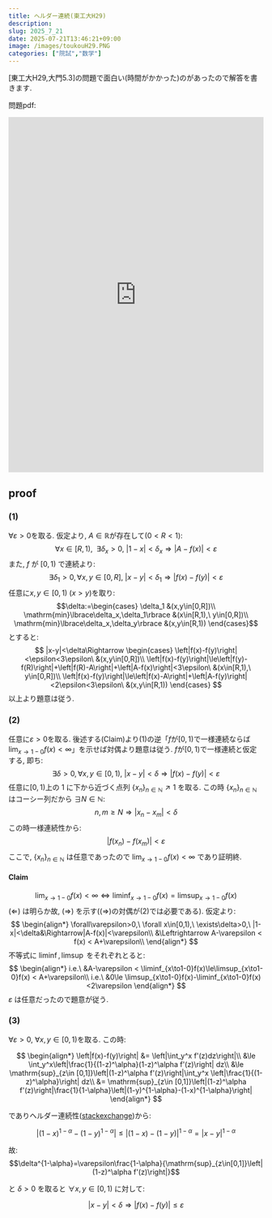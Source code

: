 ```yaml
---
title: ヘルダー連続(東工大H29)
description: 
slug: 2025_7_21
date: 2025-07-21T13:46:21+09:00
image: /images/toukouH29.PNG
categories: ["院試","数学"]
---
```


[東工大H29,大門5.3]の問題で面白い(時間がかかった)のがあったので解答を書きます.

問題pdf:

<embed src="https://www.math.titech.ac.jp/top/~jimu/Graduate/old-exam/H29innsi.pdf" type="application/pdf" width="100%" height="700px">

## proof
### (1)
$\forall\varepsilon>0$を取る. 仮定より,$\ A\in\mathbb{R}$が存在して$(0<R<1)$:
$$
\forall x\in[R,1),\ \ \exists\delta_x >0,\ |1-x|<\delta_x\Rightarrow \left|A-f(x)\right|<\varepsilon
$$
また, $f$ が $[0,1)$ で連続より:
$$
\exists\delta_1 >0,\forall x,y\in[0,R],\ |x-y|<\delta_1\Rightarrow \left|f(x)-f(y)\right|<\varepsilon
$$
任意に$x,y\in[0,1)\ (x>y)$を取り:
$$\delta:=\begin{cases}
\delta_1 &(x,y\in[0,R])\\
\mathrm{min}\lbrace\delta_x,\delta_1\rbrace &(x\in[R,1),\ y\in[0,R])\\
\mathrm{min}\lbrace\delta_x,\delta_y\rbrace &(x,y\in[R,1))
\end{cases}$$
とすると:
$$
|x-y|<\delta\Rightarrow
\begin{cases}
\left|f(x)-f(y)\right|<\epsilon<3\epsilon\ &(x,y\in[0,R])\\
\left|f(x)-f(y)\right|\le\left|f(y)-f(R)\right|+\left|f(R)-A\right|+\left|A-f(x)\right|<3\epsilon\ &(x\in[R,1),\ y\in[0,R])\\
\left|f(x)-f(y)\right|\le\left|f(x)-A\right|+\left|A-f(y)\right|<2\epsilon<3\epsilon\ &(x,y\in[R,1))
\end{cases}
$$
以上より題意は従う.
### (2)
任意に$\varepsilon>0$を取る. 後述する(Claim)より(1)の逆「$f$が$[0,1)$で一様連続ならば$\lim_{x\to1-0}f(x)<\infty$」を示せば対偶より題意は従う. $f$が$[0,1)$で一様連続と仮定する, 即ち:
$$
\exists\delta >0,\forall x,y\in[0,1),\ |x-y|<\delta\Rightarrow \left|f(x)-f(y)\right|<\varepsilon
$$
任意に$[0,1)$上の $1$ に下から近づく点列 $\lbrace x_n\rbrace_{n\in\mathbb{N}}\nearrow 1$ を取る. この時 $\lbrace x_n\rbrace_{n\in\mathbb{N}}$ はコーシー列だから $\exists N\in\mathbb{N}$:
$$
n,m\ge N\Rightarrow|x_n-x_m|<\delta
$$
この時一様連続性から:
$$
|f(x_n)-f(x_m)|<\varepsilon
$$
ここで, $\lbrace x_n\rbrace_{n\in\mathbb{N}}$ は任意であったので $\lim_{x\to1-0}f(x)<\infty$ であり証明終.

#### Claim
$$
\lim_{x\to1-0}f(x)<\infty \Leftrightarrow\liminf_{x\to1-0}f(x)=\limsup_{x\to1-0}f(x)
$$
$(\Leftarrow)$ は明らか故, $(\Rightarrow)$ を示す($(\Rightarrow)$の対偶が(2)では必要である). 仮定より:
$$
\begin{align*}
\forall\varepsilon>0,\ \forall x\in[0,1),\ \exists\delta>0,\ |1-x|<\delta&\Rightarrow|A-f(x)|<\varepsilon\\
&\Leftrightarrow A-\varepsilon < f(x) < A+\varepsilon\\
\end{align*}
$$
不等式に $\liminf, \limsup$ をそれぞれとると:
$$
\begin{align*}
i.e.\ &A-\varepsilon < \liminf_{x\to1-0}f(x)\le\limsup_{x\to1-0}f(x) < A+\varepsilon\\
i.e.\ &0\le \limsup_{x\to1-0}f(x)-\liminf_{x\to1-0}f(x)<2\varepsilon
\end{align*}
$$
$\varepsilon$ は任意だったので題意が従う.

### (3)
$\forall\varepsilon>0,\ \forall x, y\in [0,1)$を取る. この時:

$$
\begin{align*}
\left|f(x)-f(y)\right| &= \left|\int_y^x f'(z)dz\right|\\
&\le \int_y^x\left|\frac{1}{(1-z)^\alpha}(1-z)^\alpha f'(z)\right| dz\\
&\le \mathrm{sup}_{z\in [0,1]}\left|(1-z)^\alpha f'(z)\right|\int_y^x \left|\frac{1}{(1-z)^\alpha}\right| dz\\
&= \mathrm{sup}_{z\in [0,1]}\left|(1-z)^\alpha f'(z)\right|\frac{1}{1-\alpha}\left|(1-y)^{1-\alpha}-(1-x)^{1-\alpha}\right|
\end{align*}
$$

でありヘルダー連続性([stackexchange](https://math.stackexchange.com/questions/3008034/let-0%CE%B11-show-that-if-x-and-y-are-positive-real-numbers-then-x%CE%B1-y%CE%B1%E2%89%A4x))から:

$$
|(1-x)^{1-\alpha}-(1-y)^{1-\alpha}|\le |(1-x)-(1-y)|^{1-\alpha}=|x-y|^{1-\alpha}
$$

故:
$$\delta^{1-\alpha}=\varepsilon\frac{1-\alpha}{\mathrm{sup}_{z\in[0,1]}\left|(1-z)^\alpha f'(z)\right|}$$

と $\delta>0$ を取ると $\forall x, y\in [0,1)$ に対して:

$$
|x-y|<\delta\Rightarrow\left|f(x)-f(y)\right|\le\varepsilon
$$